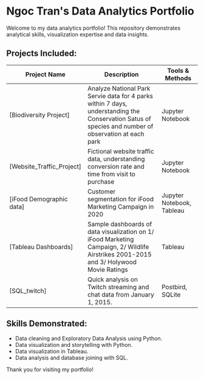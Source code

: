 # Ngoc Tran's Data Analytics Portfolio

Welcome to my data analytics portfolio! This repository demonstrates analytical skills, visualization expertise and data insights.

## Projects Included:
| Project Name | Description | Tools & Methods |
|--------------|-------------|-----------------|
| [Biodiversity Project]| Analyze National Park Servie data for 4 parks within 7 days, understanding the Conservation Satus of species and number of observation at each park | Jupyter Notebook |
| [Website_Traffic_Project]| Fictional website traffic data, understanding conversion rate and time from visit to purchase | Jupyter Notebook |
| [iFood Demographic data]| Customer segmentation for iFood Marketing Campaign in 2020 | Jupyter Notebook, Tableau |
| [Tableau Dashboards]| Sample dashboards of data visualization on 1/ iFood Marketing Campaign, 2/ Wildlife Airstrikes 2001-2015 and 3/ Holywood Movie Ratings | Tableau |
| [SQL_twitch]| Quick analysis on Twitch streaming and chat data from January 1, 2015. | Postbird, SQLite |

## Skills Demonstrated:
- Data cleaning and Exploratory Data Analysis using Python.
- Data visualization and storytelling with Python.
- Data visualization in Tableau.
- Data analysis and database joining with SQL.

Thank you for visiting my portfolio!
